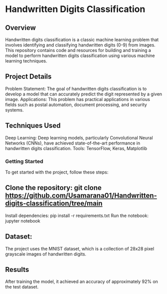 
# Handwritten Digits Classification
## Overview
Handwritten digits classification is a classic machine learning problem that involves identifying and classifying handwritten digits (0-9) from images. This repository contains code and resources for building and training a model to perform handwritten digits classification using various machine learning techniques.

## Project Details
Problem Statement: The goal of handwritten digits classification is to develop a model that can accurately predict the digit represented by a given image.
Applications: This problem has practical applications in various fields such as postal automation, document processing, and security systems.
## Techniques Used
Deep Learning: Deep learning models, particularly Convolutional Neural Networks (CNNs), have achieved state-of-the-art performance in handwritten digits classification.
Tools: TensorFlow, Keras, Matplotlib
### Getting Started
To get started with the project, follow these steps:

## Clone the repository: git clone <https://github.com/Usamarana01/Handwritten-digits-classification/tree/main>
Install dependencies: pip install -r requirements.txt
Run the notebook: jupyter notebook
 ## Dataset:
The project uses the MNIST dataset, which is a collection of 28x28 pixel grayscale images of handwritten digits.
## Results
After training the model, it achieved an accuracy of approximately  92% on the test dataset.
